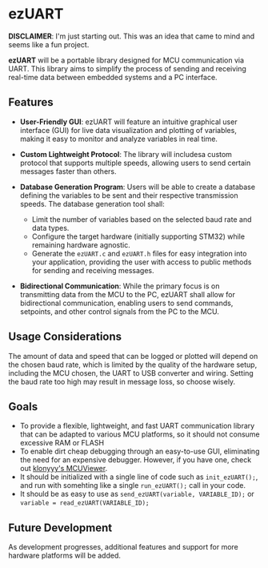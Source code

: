 # ezUART

**DISCLAIMER**: I'm just starting out. This was an idea that came to mind and seems like a fun project.

**ezUART** will be a portable library designed for MCU communication via UART. This library aims to simplify the process of sending and receiving real-time data between embedded systems and a PC interface.

## Features

- **User-Friendly GUI**: ezUART will feature an intuitive graphical user interface (GUI) for live data visualization and plotting of variables, making it easy to monitor and analyze variables in real time.
  
- **Custom Lightweight Protocol**: The library will includesa custom protocol that supports multiple speeds, allowing users to send certain messages faster than others.

- **Database Generation Program**: Users will be able to create a database defining the variables to be sent and their respective transmission speeds. The database generation tool shall:
  - Limit the number of variables based on the selected baud rate and data types.
  - Configure the target hardware (initially supporting STM32) while remaining hardware agnostic.
  - Generate the `ezUART.c` and `ezUART.h` files for easy integration into your application, providing the user with access to public methods for sending and receiving messages.

- **Bidirectional Communication**: While the primary focus is on transmitting data from the MCU to the PC, ezUART shall allow for bidirectional communication, enabling users to send commands, setpoints, and other control signals from the PC to the MCU.

## Usage Considerations

The amount of data and speed that can be logged or plotted will depend on the chosen baud rate, which is limited by the quality of the hardware setup, including the MCU chosen, the UART to USB converter and wiring. Setting the baud rate too high may result in message loss, so choose wisely.

## Goals

- To provide a flexible, lightweight, and fast UART communication library that can be adapted to various MCU platforms, so it should not consume excessive RAM or FLASH
- To enable dirt cheap debugging through an easy-to-use GUI, eliminating the need for an expensive debugger. However, if you have one, check out [klonyyy's MCUViewer](https://github.com/klonyyy/MCUViewer).
- It should be initialized with a single line of code such as `init_ezUART();`, and run with somehting like a single `run_ezUART();` call in your code.
- It should be as easy to use as `send_ezUART(variable, VARIABLE_ID);` or `variable = read_ezUART(VARIABLE_ID);`

## Future Development

As development progresses, additional features and support for more hardware platforms will be added.
